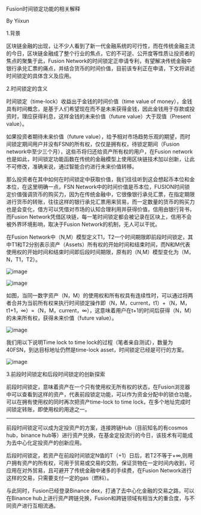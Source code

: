 Fusion时间锁定功能的相关解释

By Yiixun

 1.背景

区块链金融的出现，让不少人看到了新一代金融系统的可行性，而在传统金融主流的今日，区块链金融成了整个行业的焦点，它的不可逆、公开度等性质让投资者的焦点的聚集于此，Fusion Network的时间锁定正申请专利，有望解决传统金融中银行承兑汇票的痛点，并结合货币的时间价值，目前该专利正在申请，下文将讲述时间锁定的具体含义及应用。

 2.时间锁定的含义

时间锁定（time-lock）收益出于金钱的时间价值（time value of money），金钱具有时间概念，是基于人们希望现在而不是未来获得金钱，因此金钱用于存款或投资时，理应获得利息，这样金钱的未来价值（future value）大于现值（Present value）。

  如果投资者期待未来价值（future value），给予相对市场趋势乐观的期望，而时间锁定期间用户并没有FSN的所有权，仅仅是拥有权，待锁定期间（Fusion network中至少三个月），这些币将归还给资产所有权的用户，在Fusion network也是如此，时间锁定功能函数在传统的金融模型上使用区块链技术加以创新，让此不可修改，准确来说，通过智能合约进行未来价值转移。

  那么投资者在其中如何在时间锁定中获取价值，我们往往听到这会想起币本位和金本位，在这里明确一点，FSN Network中的时间价值是币本位，FUSION时间锁定价值强调货币的购买力，因为在传统金融中，它很像银行承兑汇票，在指定期限进行货币的转账，往往这样的银行承兑汇票用来贸易，而一定数量的货币的购买力也是会变化，借方可以凭借对市场的认知合理利用并获得价值，信用由银行背书，而Fusion Network凭借区块链，每一笔时间锁定都会被记录在区块上，信用不会被外界环境影响，取决于Fusion Network的机制，无人可以干扰。

  在Fusion Network中（N,M）模型定义T1，T2一个时间期限即前段时间锁定，其中T1和T2分别表示资产（Assets）所有权的开始时间和结束时间，而N和M代表使用权的开始时间和结束时间即后段时间期限，原有的（N,M）模型变化为（M，N，T1，T2）。

  ![image](https://github.com/Yiixun/FOSCTT/blob/master/File/1.png)
  
  ![image](https://github.com/Yiixun/FOSCTT/blob/master/File/2.png)
  
  如图，当同一数字资产（N，M）的使用权和所有权具有连续性时，可以通过将两者合并为当前所有权来执行时间锁定操作即（N，M，current，t1）+（N，M，t1+1，∞）=（N，M，current，∞），这意味着用户在t+1的时间后获得（N，M）的未来所有权，获得未来价值（future value）。

  ![image](https://github.com/Yiixun/FOSCTT/blob/master/File/3.png)
  
  我们用以下说明Time lock to time lock的过程（笔者亲自测试），数量为40FSN，到达目标地址仍然是time-lock asset，时间锁定已经是可行的方案。

  ![image](https://github.com/Yiixun/FOSCTT/blob/master/File/4.png)

   3.前段时间锁定和后段时间锁定的创新探索

  前段时间锁定，意味着资产在一个只有使用权无所有权的状态，在Fusion浏览器中可以查看到这样的资产，代表前段锁定功能，可以作为资金分配中的锁仓功能，可以在拥有使用权的同时再次把资产time-lock to time lock，在多个地址完成时间锁定转账，即使用权的用途之一。

  ***

  前段时间锁定可以成为定投资产的方案，连接跨链Hub（目前知名的有cosmos hub，binance hub等）进行资产兑换，在基金定投流行的今日，该技术有可能成为去中心化定投资产的创新应用。

  后段时间锁定，若资产在前段时间锁定N值的T（+1）日后，若T2不等于+∞,则用户拥有资产的所有权，可用于贸易或交易的交割，保证货物在一定时间内收到，可应用在对外贸易，且可避开了传统金融中诸多的手续费，在Fusion Network进行这样的交易，只需要支付一定的gas（燃料）。

  与此同时，Fusion已经登录Binance dex，打通了去中心化金融的交易之路，可以在Binance hub上进行资产跨链兑换，Fusion和跨链领域有相当大的重合度，与不同资产进行互相流通。
